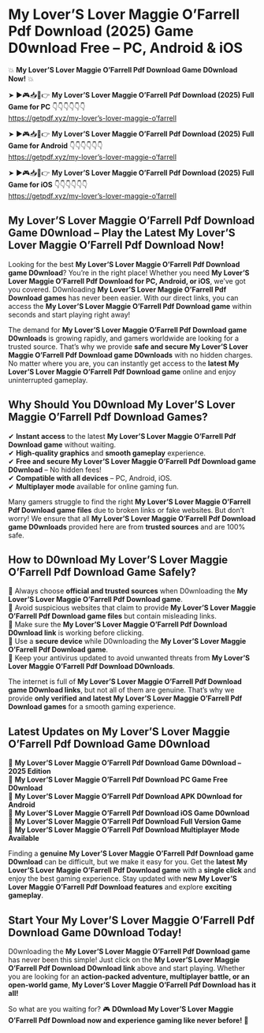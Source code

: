 # My Lover’S Lover Maggie O’Farrell Pdf Download (2025) Game D0wnload Free – PC, Android & iOS

💥 **My Lover’S Lover Maggie O’Farrell Pdf Download Game D0wnload Now!** 💥  

➤ ►🎮📥📱👉 **My Lover’S Lover Maggie O’Farrell Pdf Download (2025) Full Game for PC** 👇👇👇👇👇👇  
https://getpdf.xyz/my-lover’s-lover-maggie-o’farrell  

➤ ►🎮📥📱👉 **My Lover’S Lover Maggie O’Farrell Pdf Download (2025) Full Game for Android** 👇👇👇👇👇👇  
https://getpdf.xyz/my-lover’s-lover-maggie-o’farrell  

➤ ►🎮📥📱👉 **My Lover’S Lover Maggie O’Farrell Pdf Download (2025) Full Game for iOS** 👇👇👇👇👇👇  
https://getpdf.xyz/my-lover’s-lover-maggie-o’farrell  

## My Lover’S Lover Maggie O’Farrell Pdf Download Game D0wnload – Play the Latest My Lover’S Lover Maggie O’Farrell Pdf Download Now!

Looking for the best **My Lover’S Lover Maggie O’Farrell Pdf Download game D0wnload**? You’re in the right place! Whether you need **My Lover’S Lover Maggie O’Farrell Pdf Download for PC, Android, or iOS**, we’ve got you covered. D0wnloading **My Lover’S Lover Maggie O’Farrell Pdf Download games** has never been easier. With our direct links, you can access the **My Lover’S Lover Maggie O’Farrell Pdf Download game** within seconds and start playing right away!  

The demand for **My Lover’S Lover Maggie O’Farrell Pdf Download game D0wnloads** is growing rapidly, and gamers worldwide are looking for a trusted source. That’s why we provide **safe and secure My Lover’S Lover Maggie O’Farrell Pdf Download game D0wnloads** with no hidden charges. No matter where you are, you can instantly get access to the **latest My Lover’S Lover Maggie O’Farrell Pdf Download game** online and enjoy uninterrupted gameplay.  

## **Why Should You D0wnload My Lover’S Lover Maggie O’Farrell Pdf Download Games?**  

✔ **Instant access** to the latest **My Lover’S Lover Maggie O’Farrell Pdf Download game** without waiting.  
✔ **High-quality graphics** and **smooth gameplay** experience.  
✔ **Free and secure My Lover’S Lover Maggie O’Farrell Pdf Download game D0wnload** – No hidden fees!  
✔ **Compatible with all devices** – PC, Android, iOS.  
✔ **Multiplayer mode** available for online gaming fun.  

Many gamers struggle to find the right **My Lover’S Lover Maggie O’Farrell Pdf Download game files** due to broken links or fake websites. But don’t worry! We ensure that all **My Lover’S Lover Maggie O’Farrell Pdf Download game D0wnloads** provided here are from **trusted sources** and are 100% safe.  

## **How to D0wnload My Lover’S Lover Maggie O’Farrell Pdf Download Game Safely?**  

📌 Always choose **official and trusted sources** when D0wnloading the **My Lover’S Lover Maggie O’Farrell Pdf Download game**.  
📌 Avoid suspicious websites that claim to provide **My Lover’S Lover Maggie O’Farrell Pdf Download game files** but contain misleading links.  
📌 Make sure the **My Lover’S Lover Maggie O’Farrell Pdf Download D0wnload link** is working before clicking.  
📌 Use a **secure device** while D0wnloading the **My Lover’S Lover Maggie O’Farrell Pdf Download game**.  
📌 Keep your antivirus updated to avoid unwanted threats from **My Lover’S Lover Maggie O’Farrell Pdf Download D0wnloads**.  

The internet is full of **My Lover’S Lover Maggie O’Farrell Pdf Download game D0wnload links**, but not all of them are genuine. That’s why we provide **only verified and latest My Lover’S Lover Maggie O’Farrell Pdf Download games** for a smooth gaming experience.  

## **Latest Updates on My Lover’S Lover Maggie O’Farrell Pdf Download Game D0wnload**  

🔹 **My Lover’S Lover Maggie O’Farrell Pdf Download Game D0wnload – 2025 Edition**  
🔹 **My Lover’S Lover Maggie O’Farrell Pdf Download PC Game Free D0wnload**  
🔹 **My Lover’S Lover Maggie O’Farrell Pdf Download APK D0wnload for Android**  
🔹 **My Lover’S Lover Maggie O’Farrell Pdf Download iOS Game D0wnload**  
🔹 **My Lover’S Lover Maggie O’Farrell Pdf Download Full Version Game**  
🔹 **My Lover’S Lover Maggie O’Farrell Pdf Download Multiplayer Mode Available**  

Finding a **genuine My Lover’S Lover Maggie O’Farrell Pdf Download game D0wnload** can be difficult, but we make it easy for you. Get the **latest My Lover’S Lover Maggie O’Farrell Pdf Download game** with a **single click** and enjoy the best gaming experience. Stay updated with **new My Lover’S Lover Maggie O’Farrell Pdf Download features** and explore **exciting gameplay**.  

## **Start Your My Lover’S Lover Maggie O’Farrell Pdf Download Game D0wnload Today!**  

D0wnloading the **My Lover’S Lover Maggie O’Farrell Pdf Download game** has never been this simple! Just click on the **My Lover’S Lover Maggie O’Farrell Pdf Download D0wnload link** above and start playing. Whether you are looking for an **action-packed adventure, multiplayer battle, or an open-world game**, **My Lover’S Lover Maggie O’Farrell Pdf Download has it all!**  

So what are you waiting for? 🎮 **D0wnload My Lover’S Lover Maggie O’Farrell Pdf Download now and experience gaming like never before!** 🚀  